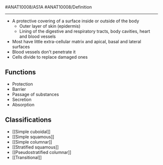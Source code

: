 #ANAT10008/AS1A #ANAT10008/Definition 

---
- A protective covering of a surface inside or outside of the body
	- Outer layer of skin (epidermis) 
	- Lining of the digestive and respiratory tracts, body cavities, heart and blood vessels
- Most have little extra-cellular matrix and apical, basal and lateral surfaces
- Blood vessels don't penetrate it
- Cells divide to replace damaged ones

## Functions
- Protection
- Barrier
- Passage of substances
- Secretion
- Absorption

## Classifications
- [[Simple cuboidal]]
- [[Simple squamous]]
- [[Simple columnar]]
- [[Stratified squamous]]
- [[Pseudostratified columnar]]
- [[Transitional]]